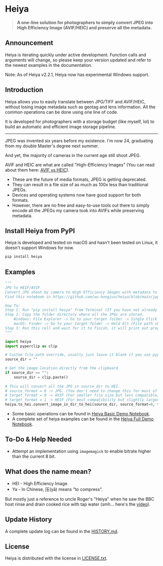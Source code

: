 # Heiya

> **A one-line solution for photographers to simply convert JPEG into High Efficiency Image (AVIF/HEIC) and preserve all the metadata.**

## Announcement
Heiya is iterating quickly under active development. 
Function calls and arguments will change, so please keep your version updated and refer to the newest examples in the documentation.

Note: As of Heiya v2.2.1, Heiya now has experimental Windows support.

## Introduction
Heiya allows you to easily translate between JPG/TIFF and AVIF/HEIC, without losing image metadata such as geotag and lens information. All the common operations can be done using one line of code.

It is developed for photographers with a storage budget (like myself, lol) to build an automatic and efficient image storage pipeline.

***

JPEG was invented six years before my existence.
I'm now 24, graduating from my double Master's degree next summer.

And yet, the majority of cameras in the current age still shoot JPEG.

AVIF and HEIC are what are called "High-Efficiency Images" (You can read about them here: [AVIF vs HEIC](https://www.winxdvd.com/ios-android-mobile/avif-vs-heic.htm)). 
* These are the future of media formats, JPEG is getting deprecated.
* They can result in a file size of as much as 100x less than traditional JPEGs.
* Devices and operating systems now have good support for both formats.
* However, there are no free and easy-to-use tools out there to simply encode all the JPEGs my camera took into AVIFs while preserving metadata.

## Install Heiya from PyPI
Heiya is developed and tested on macOS and hasn't been tested on Linux, it doesn't support Windows for now.
  
```python
pip install heiya
```

## Examples
```python
"""
JPG to HEIF/AVIF
Convert JPG shoot by camera to High Efficiency Images with metadata to import to iCloud photo library.
Find this notebook in https://github.com/wu-hongjun/heiya/blob/main/jpg_hei.ipynb

How To:
Step 1: Run "pip install heiya" from Terminal (If you have not already done so).
Step 2: Copy the folder directory where all the JPGs are stored.
    Windows: File Explorer -> Go to your target folder -> Single Click address bar -> Copy the file path in address bar.
    macOS: Finder -> Go to your target folder -> Hold Alt (File path should apper in bottom left) -> Right click on folder and copy file path.
Step 3: Run this cell and wait for it to finish, it will print out progress below.
"""

import heiya
import pyperclip as clip

# Custom file path override, usually just leave it blank if you use pyperclip
source_dir = ""

# Get the image location directly from the clipboard
if source_dir == "":
    source_dir = clip.paste()
    
# This will convert all the JPG in source_dir to HEI.
# source_format = 0 -> JPG. (You don't need to change this for most of the time, you can also set to 1 for PNG.)
# target_format = 0 -> AVIF (For smaller file size but less compatible, requires iOS 16/macOS Ventura or higher).
# target_format = 1 -> HEIF (For best compatibility but slightly larger file size, requires additional extension to open on Windows).
heiya.to_hei.convert_image_in_dir_to_hei(source_dir, source_format=0, target_format=1)
```
* Some basic operations can be found in [Heiya Basic Demo Notebook](https://github.com/wu-hongjun/heiya/blob/main/heiya_basic_demo.ipynb).
* A complete set of heiya examples can be found in the [Heiya Full Demo Notebook](https://github.com/wu-hongjun/heiya/blob/main/heiya_full_demo.ipynb).

## To-Do & Help Needed
* Attempt an implementation using `imagemagick` to enable bitrate higher than the current 8 bit.

## What does the name mean?

* HEI - High Efficiency Image.
* Ya - In Chinese, 压(yā) means "to compress".

But mostly just a reference to uncle Roger's "Heiya" when he saw the BBC host rinse and drain cooked rice with tap water (smh... here's the [video](https://youtu.be/53me-ICi_f8)).

## Update History

A complete update log can be found in the [HISTORY.md](https://github.com/wu-hongjun/heiya/blob/main/HISTORY.md).

## License
Heiya is distributed with the license in [LICENSE.txt](https://github.com/wu-hongjun/heiya/blob/main/LICENSE.txt).
